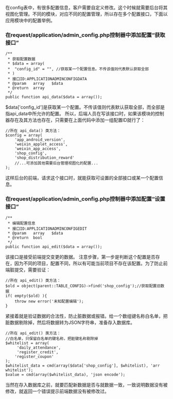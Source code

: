 在config表中，有很多配置信息，客户需要自定义修改。这个时候就需要后台将其视图化管理。不同的模块，对应不同的配置管理，所以存在多个配置接口，下面以应用模块中的配置举例。
### 在request/application/admin_config.php控制器中添加配置“获取接口”
```
/**
 * 获取配置数据
 * $data = array(
 * 	"config_id" = "", //获取某一个配置信息。不传该值则代表默认获取全部
 * )
 * 接口ID:APPLICATIONADMINCONFIGDATA
 * @param	array	$data
 * @return	array
 */
public function api_data($data = array());
```
$data['config_id']是获取某一个配置。不传该值则代表默认获取全部，而全部是指api_data中所允许的配置。
所以，后端人员在写该接口时，如果该模块的控制器存在及其方法也存在，只需要在上面代码中添加一组配置ID就行了：
```
//所在 api_data() 类方法：
$config = array(
    'app_android_version',
    'weixin_applet_access',
    'weixin_app_access',
    'shop_config',
    'shop_distribution_reward'
    //...可添加其他需要后台管理视图化的配置...
);
```
这样后台的前端，请求这个接口时，就能获取可设置的全部接口或某一个配置信息。

### 在request/application/admin_config.php控制器中添加配置“设置接口”
```
/**
 * 编辑配置信息
 * 接口ID:APPLICATIONADMINCONFIGEDIT
 * @param	array	$data
 * @return	bool
 */
public function api_edit($data = array());
```
该接口是接受前端提交变更的数据。
注意步骤，第一步是判断这个配置是否存在，因为不同的项目，配置不同，所以有可能当前项目不存在该配置。为了防止前端脏提交，需要验证：
```
//所在 api_edit() 类方法：
$old = object(parent::TABLE_CONFIG)->find('shop_config');//获取配置旧数据
if( empty($old) ){
    throw new error('未知配置编辑');
}
```
紧接着就是验证数据的合法性，防止脏数据或报错。给一个数组键名称白名单，把脏数据剔除掉，然后将数据转为JSON字符串，准备存入数据库。
```
//所在 api_edit() 类方法：
//白名单，只保留白名单的键名称，把脏键名称剔除掉
$whitelist = array(
     'daily_attendance', 
     'register_credit',
    'register_coupon'
);
$whitelist_data = cmd(array($data['shop_config'], $whitelist), 'arr whitelist');
$value = cmd(array($whitelist_data), 'json encode');
```
当然在存入数据库之前，就要匹配新数据是否与就数据一致，一致说明数据没有被修改，就返回一个错误提示前端数据没有被修改过。







